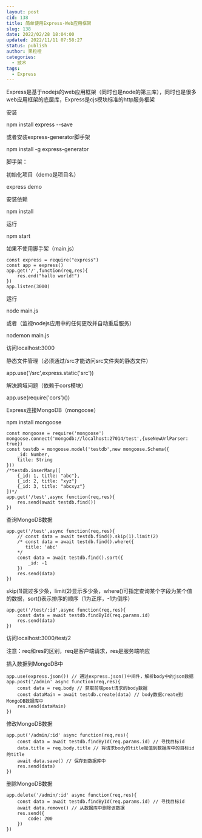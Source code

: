 ```yaml
---
layout: post
cid: 138
title: 简单使用Express-Web应用框架
slug: 138
date: 2022/02/28 18:04:00
updated: 2022/11/11 07:58:27
status: publish
author: 果粒橙
categories: 
  - 技术
tags: 
  - Express
---
```



Express是基于nodejs的web应用框架（同时也是node的第三库），同时也是很多web应用框架的底层库，Express是cjs模块标准的http服务框架


安装

npm install express --save

或者安装express-generator脚手架

npm install -g express-generator

脚手架：

初始化项目（demo是项目名）

express demo

安装依赖

npm install

运行

npm start

如果不使用脚手架（main.js）

    const express = require("express")
    const app = express()
    app.get('/',function(req,res){ 
        res.end("hallo world!")
    })
    app.listen(3000)

运行

node main.js

或者（监视nodejs应用中的任何更改并自动重启服务）

nodemon main.js

访问localhost:3000


静态文件管理（必须通过/src才能访问src文件夹的静态文件）

app.use('/src',express.static('src'))


解决跨域问题（依赖于cors模块）

app.use(require('cors')())


Express连接MongoDB（mongoose）

npm install mongoose

    const mongoose = require('mongoose')
    mongoose.connect('mongodb://localhost:27014/test',{useNewUrlParser: true})
    const testdb = mongoose.model('testdb',new mongoose.Schema({
        _id: Number,
        title: String
    }))
    /*testdb.inserMany([
        {_id: 1, title: "abc"},
        {_id: 2, title: "xyz"}
        {_id: 3, title: "abcxyz"}
    ])*/
    app.get('/test',async function(req,res){
        res.send(await testdb.find())
    })


查询MongoDB数据

    app.get('/test',async function(req,res){
        // const data = await testdb.find().skip(1).limit(2)
        /* const data = await testdb.find().where({
           title: 'abc'
        */
        const data = await testdb.find().sort({
            _id: -1
        })
        res.send(data)
    })

skip(1)跳过多少条，limit(2)显示多少条，where()可指定查询某个字段为某个值的数据，sort()表示排序的顺序（1为正序，-1为倒序）

    app.get('/test/:id',async function(req,res){
        const data = await testdb.findById(req.params.id)
        res.send(data)
    })

访问localhost:3000/test/2

注意：req和res的区别，req是客户端请求，res是服务端响应


插入数据到MongoDB中

    app.use(express.json()) // 通过express.json()中间件，解析body中的json数据
    app.post('/admin' async function(req,res){
        const data = req.body // 获取前端post请求的body数据
        const dataMain = await testdb.create(data) // body数据create到MongoDB数据库中
        res.send(dataMain)
    })


修改MongoDB数据

    app.put('/admin/:id' async function(req,res){
        const data = await testdb.findById(req.params.id) // 寻找目标id
        data.title = req.body.title // 将请求body的title赋值到数据库中的目标id的title
        await data.save() // 保存到数据库中
        res.send(data)
    })


删除MongoDB数据

    app.delete('/admin/:id' async function(req,res){
        const data = await testdb.findById(req.params.id) // 寻找目标id
        await data.remove() // 从数据库中删除该数据
        res.send({
            code: 200
        })
    })





















